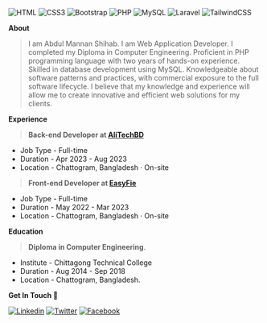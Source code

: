 
![HTML](https://img.shields.io/badge/HTML5-E34F26?style=flat-square&logo=html5&logoColor=white)
![CSS3](https://img.shields.io/badge/CSS3-1572B6?style=flat-square&logo=css3&logoColor=white)
![Bootstrap](https://img.shields.io/badge/Bootstrap-563D7C?style=flat-square&logo=bootstrap&logoColor=white)
![PHP](https://img.shields.io/badge/PHP-777BB4?style=flat-square&logo=php&logoColor=white)
![MySQL](https://img.shields.io/badge/MySQL-005C84?style=flat-square&logo=mysql&logoColor=white)
![Laravel](https://img.shields.io/badge/Laravel-FF2D20?style=flat-square&logo=laravel&logoColor=white)
![TailwindCSS](https://img.shields.io/badge/Tailwind_CSS-38B2AC?style=flat-square&logo=tailwind-css&logoColor=white)


<!-- ![](https://komarev.com/ghpvc/?username=MannanShihab&style=flat-square) -->

**About**
 
> I am Abdul Mannan Shihab. I am Web Application Developer. I completed my Diploma in Computer Engineering. Proficient in PHP programming language with two years of hands-on experience. Skilled in database development using MySQL. Knowledgeable about software patterns and practices, with commercial exposure to the full software lifecycle. I believe that my knowledge and experience will allow me to create innovative and efficient web solutions for my clients.


**Experience**

 > **Back-end Developer at [AliTechBD](http://www.alitechbd.com/)**
   
   - Job Type - Full-time
   - Duration - Apr 2023 - Aug 2023
   - Location - Chattogram, Bangladesh · On-site
 
 > **Front-end Developer at [EasyFie](https://www.easyfie.com/)**

   - Job Type - Full-time
   - Duration - May 2022 - Mar 2023
   - Location - Chattogram, Bangladesh · On-site


**Education**

  > **Diploma in Computer Engineering**.

   - Institute - Chittagong Technical College
   - Duration  - Aug 2014 - Sep 2018
   - Location  - Chattogram, Bangladesh.

**Get In Touch 👀**

[![Linkedin](https://img.shields.io/badge/LinkedIn-0077B5?style=flat-square&logo=linkedin&logoColor=white)](https://www.linkedin.com/in/MannanShihab/) 
[![Twitter](https://img.shields.io/badge/Twitter-1DA1F2?style=flat-square&logo=twitter&logoColor=white)](https://twitter.com/MannanShihab)
[![Facebook](https://img.shields.io/badge/Facebook-1877F2?style=flat-square&logo=facebook&logoColor=white)](https://facebook.com/MannanShihab.07)
